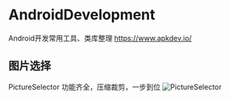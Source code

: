 # AndroidDevelopment
Android开发常用工具、类库整理 https://www.apkdev.io/
## 图片选择
PictureSelector 功能齐全，压缩裁剪，一步到位
![PictureSelector](https://github.com/LuckSiege/PictureSelector)
